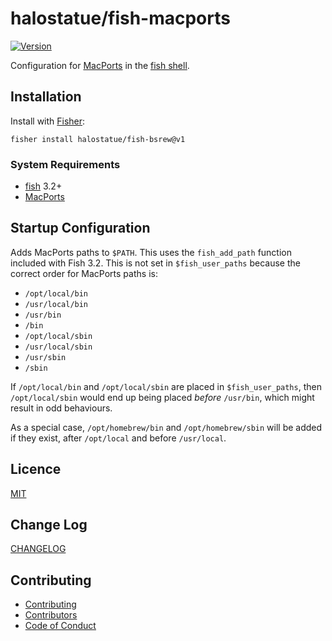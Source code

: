 # halostatue/fish-macports

[![Version][]](https://github.com/halostatue/fish-macports/releases)

Configuration for [MacPorts][] in the [fish shell][].

## Installation

Install with [Fisher][]:

```fish
fisher install halostatue/fish-bsrew@v1
```

### System Requirements

- [fish][] 3.2+
- [MacPorts][]

## Startup Configuration

Adds MacPorts paths to `$PATH`. This uses the `fish_add_path` function
included with Fish 3.2. This is not set in `$fish_user_paths` because the
correct order for MacPorts paths is:

- `/opt/local/bin`
- `/usr/local/bin`
- `/usr/bin`
- `/bin`
- `/opt/local/sbin`
- `/usr/local/sbin`
- `/usr/sbin`
- `/sbin`

If `/opt/local/bin` and `/opt/local/sbin` are placed in `$fish_user_paths`,
then `/opt/local/sbin` would end up being placed _before_ `/usr/bin`, which
might result in odd behaviours.

As a special case, `/opt/homebrew/bin` and `/opt/homebrew/sbin` will be added
if they exist, after `/opt/local` and before `/usr/local`.

## Licence

[MIT](./LICENCE.md)

## Change Log

[CHANGELOG](./CHANGELOG.md)

## Contributing

- [Contributing](./CONTRIBUTING.md)
- [Contributors](./CONTRIBUTORS.md)
- [Code of Conduct](./CODE_OF_CONDUCT.md)

[macports]: https://macports.org
[fish shell]: https://fishshell.com 'friendly interactive shell'
[version]: https://img.shields.io/github/tag/halostatue/fish-brew.svg?label=Version
[fisher]: https://github.com/jorgebucaran/fisher
[fish]: https://github.com/fish-shell/fish-shell
